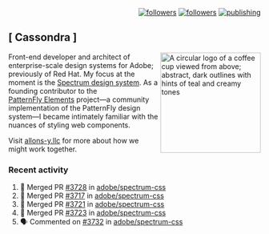 <p align="right"><a rel="me" href="https://front-end.social/@castastrophe">
    <img alt="followers" title="Follow me on Mastodon" src="https://img.shields.io/mastodon/follow/109297102751309835?domain=https%3A%2F%2Ffront-end.social&label=Follow&logo=mastodon&logoColor=white&style=for-the-badge&labelColor=008080&color=006969"/></a>
  <a href="https://codepen.io/castastrophe/">
    <img alt="followers" title="Follow me on CodePen" src="https://img.shields.io/badge/23-1?color=640464&labelColor=7c007c&style=for-the-badge&logo=codepen&label=Follow"/></a>
<a href="https://castastrophe.medium.com/">
    <img alt="publishing" title="View articles on Medium" src="https://img.shields.io/badge/107-1?color=666&labelColor=444&label=subscribe&logo=medium&logoColor=white&style=for-the-badge"/></a>
</p>

## [&nbsp;Cassondra&nbsp;]

<img align="right" src="https://github-production-user-asset-6210df.s3.amazonaws.com/1840295/253016758-ba468774-1cd3-42c2-8f43-947b5eeb5edf.png" height="200" alt="A circular logo of a coffee cup viewed from above; abstract, dark outlines with hints of teal and creamy tones">

Front-end developer and architect of enterprise-scale design systems for Adobe; previously of Red Hat. My focus at the moment is the [Spectrum design system](https://github.com/adobe/spectrum-css). As a founding contributor to the [PatternFly&nbsp;Elements](https://github.com/patternfly/patternfly-elements) project&mdash;a community implementation of the PatternFly design system&mdash;I became intimately familiar with the nuances of styling web components.

Visit [allons-y.llc](http://allons-y.llc/) for more about how we might work together.

### Recent activity

<!--START_SECTION:activity-->
1. 🎉 Merged PR [#3728](https://github.com/adobe/spectrum-css/pull/3728) in [adobe/spectrum-css](https://github.com/adobe/spectrum-css)
2. 🎉 Merged PR [#3717](https://github.com/adobe/spectrum-css/pull/3717) in [adobe/spectrum-css](https://github.com/adobe/spectrum-css)
3. 🎉 Merged PR [#3721](https://github.com/adobe/spectrum-css/pull/3721) in [adobe/spectrum-css](https://github.com/adobe/spectrum-css)
4. 🎉 Merged PR [#3723](https://github.com/adobe/spectrum-css/pull/3723) in [adobe/spectrum-css](https://github.com/adobe/spectrum-css)
5. 🗣 Commented on [#3732](https://github.com/adobe/spectrum-css/pull/3732#issuecomment-2884054825) in [adobe/spectrum-css](https://github.com/adobe/spectrum-css)
<!--END_SECTION:activity-->
